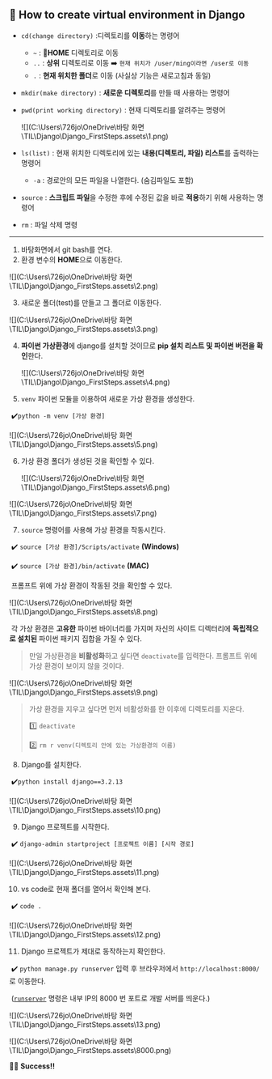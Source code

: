 ## 📍 How to create virtual environment in Django

- `cd(change directory)` :디렉토리를 **이동**하는 명령어
  - `~` : **🏡HOME** 디렉토리로 이동
  - `..` : **상위** 디렉토리로 이동 ➡️ `현재 위치가 /user/ming이라면 /user로 이동`
  - `.` : **현재 위치한 폴더**로 이동 (사실상 기능은 새로고침과 동일)

- `mkdir(make directory)` : **새로운 디렉토리**를 만들 때 사용하는 명령어

- `pwd(print working directory)` : 현재 디렉토리를 알려주는 명령어

  ![](C:\Users\726jo\OneDrive\바탕 화면\TIL\Django\Django_FirstSteps.assets\1.png)

- `ls(list)` : 현재 위치한 디렉토리에 있는 **내용(디렉토리, 파일) 리스트**를 출력하는 명령어

  - `-a` : 경로안의 모든 파일을 나열한다. (숨김파일도 포함)

- `source` : **스크립트 파일**을 수정한 후에 수정된 값을 바로 **적용**하기 위해 사용하는 명령어

- `rm` : 파일 삭제 명령

  

---

1. 바탕화면에서 git bash를 연다.
2. 환경 변수의 **HOME**으로 이동한다.

![](C:\Users\726jo\OneDrive\바탕 화면\TIL\Django\Django_FirstSteps.assets\2.png)

3. 새로운 폴더(test)를 만들고 그 폴더로 이동한다.

![](C:\Users\726jo\OneDrive\바탕 화면\TIL\Django\Django_FirstSteps.assets\3.png)

4. **파이썬 가상환경**에 django를 설치할 것이므로 **pip 설치 리스트 및 파이썬 버전을 확인**한다.

   ![](C:\Users\726jo\OneDrive\바탕 화면\TIL\Django\Django_FirstSteps.assets\4.png)

5. `venv` 파이썬 모듈을 이용하여 새로운 가상 환경을 생성한다. 

​	✔️`python -m venv [가상 환경]`

![](C:\Users\726jo\OneDrive\바탕 화면\TIL\Django\Django_FirstSteps.assets\5.png)

6. 가상 환경 폴더가 생성된 것을 확인할 수 있다.

   ![](C:\Users\726jo\OneDrive\바탕 화면\TIL\Django\Django_FirstSteps.assets\6.png)

![](C:\Users\726jo\OneDrive\바탕 화면\TIL\Django\Django_FirstSteps.assets\7.png)

7. `source` 명령어를 사용해 가상 환경을 작동시킨다.

​	✔️ `source [가상 환경]/Scripts/activate` **(Windows)**

​	✔️ `source [가상 환경]/bin/activate` **(MAC)**



​	프롬프트 위에 가상 환경이 작동된 것을 확인할 수 있다.

![](C:\Users\726jo\OneDrive\바탕 화면\TIL\Django\Django_FirstSteps.assets\8.png)



​	각 가상 환경은 **고유한** 파이썬 바이너리를 가지며 자신의 사이트 디렉터리에 **독립적으로 설치된** 파이썬 패키지 집합을 가질 수 있다.



> 만일 가상환경을 **비활성화**하고 싶다면 `deactivate`를 입력한다. 프롬프트 위에 가상 환경이 보이지 않을 것이다.

![](C:\Users\726jo\OneDrive\바탕 화면\TIL\Django\Django_FirstSteps.assets\9.png)

> 가상 환경을 지우고 싶다면 먼저 비활성화를 한 이후에 디렉토리를 지운다.
>
> 1️⃣ `deactivate`
>
> 2️⃣ `rm r venv(디렉토리 안에 있는 가상환경의 이름)`



8. Django를 설치한다.

​	✔️`python install django==3.2.13 `

![](C:\Users\726jo\OneDrive\바탕 화면\TIL\Django\Django_FirstSteps.assets\10.png)

9. Django 프로젝트를 시작한다.

​	✔️ `django-admin startproject [프로젝트 이름] [시작 경로]`

![](C:\Users\726jo\OneDrive\바탕 화면\TIL\Django\Django_FirstSteps.assets\11.png)

10. vs code로 현재 폴더를 열어서 확인해 본다.

​	✔️ `code .`

![](C:\Users\726jo\OneDrive\바탕 화면\TIL\Django\Django_FirstSteps.assets\12.png)

11. Django 프로젝트가 제대로 동작하는지 확인한다.

​	✔️ `python manage.py runserver` 입력 후 브라우저에서  `http://localhost:8000/`로 이동한다.

​	([`runserver`](https://docs.djangoproject.com/ko/4.1/ref/django-admin/#django-admin-runserver) 명령은 내부 IP의 8000 번 포트로 개발 서버를 띄운다.)

![](C:\Users\726jo\OneDrive\바탕 화면\TIL\Django\Django_FirstSteps.assets\13.png)

![](C:\Users\726jo\OneDrive\바탕 화면\TIL\Django\Django_FirstSteps.assets\8000.png)



🚀🚀 **Success!!**

